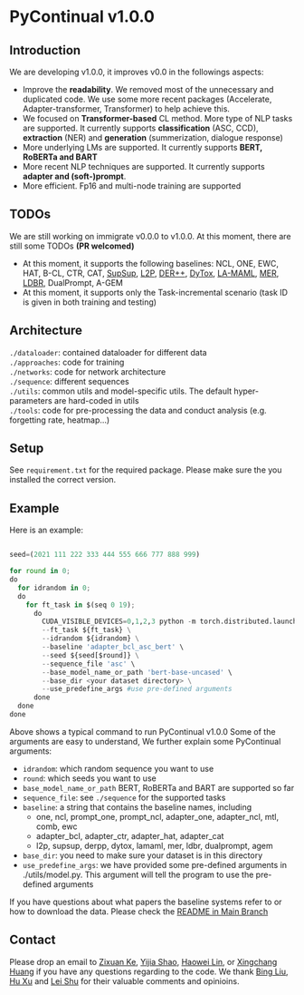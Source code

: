 

# PyContinual v1.0.0

## Introduction
We are developing v1.0.0, it improves v0.0 in the followings aspects:

* Improve the **readability**. We removed most of the unnecessary and duplicated code. We use some more recent packages (Accelerate, Adapter-transformer, Transformer) to help achieve this.  
* We focused on **Transformer-based** CL method. More type of NLP tasks are supported. It currently supports **classification** (ASC, CCD), **extraction** (NER) and **generation** (summerization, dialogue response)
* More underlying LMs are supported. It currently supports **BERT, RoBERTa and BART**
* More recent NLP techniques are supported. It currently supports **adapter and (soft-)prompt**.
* More efficient. Fp16 and multi-node training are supported

## TODOs
We are still working on immigrate v0.0.0 to v1.0.0. At this moment, there are still some TODOs **(PR welcomed)**

* At this moment, it supports the following baselines: NCL, ONE, EWC, HAT, B-CL, CTR, CAT, [SupSup](https://arxiv.org/abs/2006.14769), [L2P](https://arxiv.org/abs/2112.08654), [DER++](https://arxiv.org/abs/2004.07211), [DyTox](https://arxiv.org/abs/2111.11326), [LA-MAML](https://arxiv.org/abs/2007.13904), [MER](https://arxiv.org/abs/1810.11910), [LDBR](https://arxiv.org/abs/2104.05489), DualPrompt, A-GEM
* At this moment, it supports only the Task-incremental scenario (task ID is given in both training and testing)

## Architecture
`./dataloader`: contained dataloader for different data  
`./approaches`: code for training  
`./networks`: code for network architecture  
`./sequence`: different sequences  
`./utils`: common utils and model-specific utils. The default hyper-parameters are hard-coded in utils  
`./tools`: code for pre-processing the data and conduct analysis (e.g. forgetting rate, heatmap...)

## Setup

See ``requirement.txt`` for the required package. Please make sure the you installed the correct version.

## Example


Here is an example:
```python

seed=(2021 111 222 333 444 555 666 777 888 999)

for round in 0;
do
  for idrandom in 0;
  do
    for ft_task in $(seq 0 19);
      do
        CUDA_VISIBLE_DEVICES=0,1,2,3 python -m torch.distributed.launch --nproc_per_node 4 --use_env --master_port 12942 finetune.py \
        --ft_task ${ft_task} \
        --idrandom ${idrandom} \
        --baseline 'adapter_bcl_asc_bert' \
        --seed ${seed[$round]} \
        --sequence_file 'asc' \
        --base_model_name_or_path 'bert-base-uncased' \
        --base_dir <your dataset directory> \
        --use_predefine_args #use pre-defined arguments
      done
  done
done

```

Above shows a typical command to run PyContinual v1.0.0 Some of the arguments are easy to understand, We further explain some PyContinual arguments:

  - `idrandom`: which random sequence you want to use  
  - `round`: which seeds you want to use  
  - `base_model_name_or_path` BERT, RoBERTa and BART are supported so far
  - `sequence_file`: see `./sequence` for the supported tasks
  - `baseline`: a string that contains the baseline names, including 
    - one, ncl, prompt_one, prompt_ncl, adapter_one, adapter_ncl, mtl, comb, ewc
    - adapter_bcl, adapter_ctr, adapter_hat, adapter_cat
    - l2p, supsup, derpp, dytox, lamaml, mer, ldbr, dualprompt, agem
  - `base_dir`: you need to make sure your dataset is in this directory 
  - `use_predefine_args`: we have provided some pre-defined arguments in ./utils/model.py. This argument will tell the program to use the pre-defined arguments

If you have questions about what papers the baseline systems refer to or how to download the data. Please check the [README in Main Branch](https://github.com/ZixuanKe/PyContinual/v0.0.0)

## Contact


Please drop an email to [Zixuan Ke](mailto:zke4@uic.edu), [Yijia Shao](mailto:shaoyj@pku.edu.cn), [Haowei Lin](mailto:linhaowei@pku.edu.cn), or [Xingchang Huang](mailto:huangxch3@gmail.com) if you have any questions regarding to the code. We thank [Bing Liu](https://www.cs.uic.edu/~liub/), [Hu Xu](https://howardhsu.github.io/) and [Lei Shu](https://leishu02.github.io/) for their valuable comments and opinioins.



